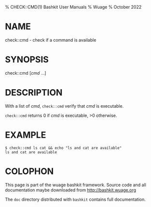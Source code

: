 % CHECK::CMD(1) Bashkit User Manuals
% Wuage
% October 2022

# NAME

check::cmd - check if a command is available

# SYNOPSIS

check::cmd [*cmd* ...]

# DESCRIPTION

With a list of *cmd*, `check::cmd` verify that *cmd* is executable.

`check::cmd` returns 0 if *cmd* is executable, >0 otherwise.

# EXAMPLE

    $ check::cmd ls cat && echo "ls and cat are available"
    ls and cat are available

# COLOPHON
This page is part of the wuage bashkit framework. Source code and all
documentation maybe downloaded from <http://bashkit.wuage.org>

The `doc` directory distributed with `bashkit` contains full documentation.
